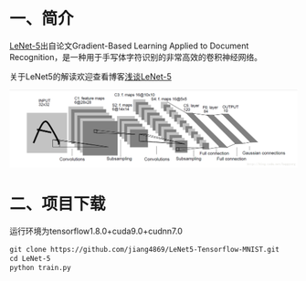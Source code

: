 # 一、简介

[LeNet-5](https://cuijiahua.com/blog/tag/lenet-5/)出自论文Gradient-Based Learning Applied to Document Recognition，是一种用于手写体字符识别的非常高效的卷积神经网络。

关于LeNet5的解读欢迎查看博客[浅谈LeNet-5](https://blog.csdn.net/qq_43058685/article/details/89072678)

![](./lenet5.png)



# 二、项目下载

运行环境为tensorflow1.8.0+cuda9.0+cudnn7.0

```shell
git clone https://github.com/jiang4869/LeNet5-Tensorflow-MNIST.git
cd LeNet-5
python train.py
```

